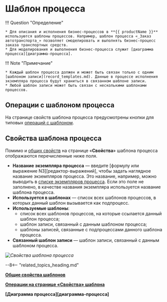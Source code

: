 # Шаблон процесса

!!! Question "Определение"

    * Для описания и исполнения бизнес-процессов в **{{ productName }}** используются шаблоны процессов. Например, шаблон процесса «_Заказ автотранспорта_» позволяет смоделировать и выполнять бизнес-процесс заказа транспортных средств.
    * Для моделирования и выполнения бизнес-процесса служит [диаграмма процесса][диаграмма-процесса].

!!! Note "Примечание"

    * Каждый шаблон процесса должен и может быть связан только с одним [шаблоном записи](record_templates.md). Данные в процессе исполнения экземпляра процесса будут храниться в связанном шаблоне записи.
    * Любой шаблон записи может быть связан с несколькими шаблонами процессов.

## Операции с шаблоном процесса

На странице свойств шаблона процесса предусмотрены кнопки для типовых [операций с шаблоном](template_properties_operations.md).

## Свойства шаблона процесса

Помимо и [общих свойств](template_common_properties.md) на странице «**Свойства**» шаблона процесса отображаются перечисленные ниже поля.

* **Название экземпляра процесса** — введите [формулу или выражение N3][редактор-выражений], чтобы задать наглядное название экземпляров процесса. Это название, например, можно выводить в [списке экземпляров процесса](template_view_records.md). Если это поле не заполнено, в качестве названия экземпляра используется название шаблона процесса.
* **Используется в шаблонах** — список всех шаблонов процессов, в которых данный шаблон вызывается как подпроцесс.
* **Используемые шаблоны**:
    - список всех шаблонов процессов, на которые ссылается данный шаблон процесса;
    - шаблон записи, связанный с данным шаблоном процесса;
    - шаблоны записей, связанные с подпроцессами данного шаблона процесса.
* **Связанный шаблон записи** — шаблон записи, связанный с данным шаблоном процесса.

*![Свойства шаблона процесса](process_templates_properties.png)*

--8<-- "related_topics_heading.md"

**[Общие свойства шаблонов](template_common_properties.md)**

**[Операции на странице «Свойства» шаблона](template_properties_operations.md)**

**[Диаграмма процесса][диаграмма-процесса]**
